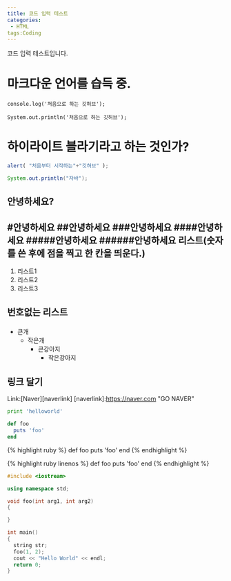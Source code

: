 ```yaml
---
title: 코드 입력 테스트
categories:
 - HTML
tags:Coding
---
```


코드 입력 테스트입니다.

# 마크다운 언어를 습득 중.

```
console.log('처음으로 하는 깃허브');
```

    System.out.println('처음으로 하는 깃허브');

# 하이라이트 블라기라고 하는 것인가?

```javascript
alert( "처음부터 시작하는"+"깃허브" );
```
```java
System.out.println("자바");

```
안녕하세요?
----------
#안녕하세요
##안녕하세요
###안녕하세요
####안녕하세요
#####안녕하세요
######안녕하세요
리스트(숫자를 쓴 후에 점을 찍고 한 칸을 띄운다.)
-----
1. 리스트1
2. 리스트2
3. 리스트3 

번호없는 리스트 <ul>
------
* 큰개
    + 작은개
        - 큰강아지
            * 작은강아지
            
링크 달기
---
Link:[Naver][naverlink]
[naverlink]:https://naver.com "GO NAVER"

```python
print 'helloworld'
```

```ruby
def foo
  puts 'foo'
end
```

{% highlight ruby %}
def foo
  puts 'foo'
end
{% endhighlight %}

{% highlight ruby linenos %}
def foo
  puts 'foo'
end
{% endhighlight %}

```c++
#include <iostream>

using namespace std;

void foo(int arg1, int arg2)
{

}

int main()
{
  string str;
  foo(1, 2);
  cout << "Hello World" << endl;
  return 0;
}
```

